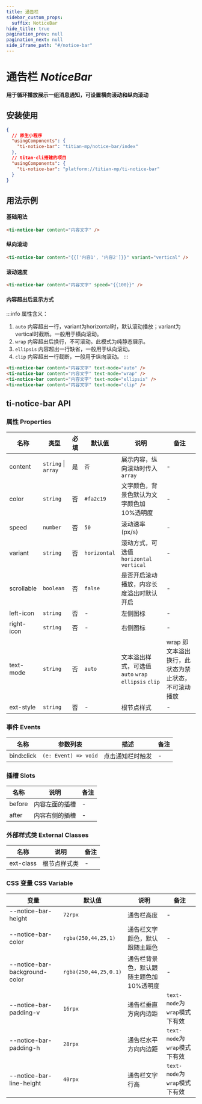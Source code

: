 ```yaml
---
title: 通告栏
sidebar_custom_props:
  suffix: NoticeBar
hide_title: true
pagination_prev: null
pagination_next: null
side_iframe_path: "#/notice-bar"
---
```


# 通告栏 _NoticeBar_
**用于循环播放展示一组消息通知，可设置横向滚动和纵向滚动**

## 安装使用
```json showLineNumbers
{
  // 原生小程序
  "usingComponents": {
    "ti-notice-bar": "titian-mp/notice-bar/index"
  },
  // titan-cli搭建的项目
  "usingComponents": {
    "ti-notice-bar": "platform://titian-mp/ti-notice-bar"
  }
}
```

## 用法示例

#### 基础用法
```html showLineNumbers
<ti-notice-bar content="内容文字" />
```
#### 纵向滚动
```html showLineNumbers
<ti-notice-bar content="{{['内容1', '内容2']}}" variant="vertical" />
```
#### 滚动速度
```html showLineNumbers
<ti-notice-bar content="内容文字" speed="{{100}}" />
```
#### 内容超出后显示方式
:::info 属性含义：
1. `auto` 内容超出一行，variant为horizontal时，默认滚动播放；variant为vertical时截断。一般用于横向滚动。
2. `wrap` 内容超出后换行，不可滚动。此模式为纯静态展示。
3. `ellipsis` 内容超出一行缺省，一般用于纵向滚动。
4. `clip` 内容超出一行截断，一般用于纵向滚动。
:::

```html showLineNumbers
<ti-notice-bar content="内容文字" text-mode="auto" />
<ti-notice-bar content="内容文字" text-mode="wrap" />
<ti-notice-bar content="内容文字" text-mode="ellipsis" />
<ti-notice-bar content="内容文字" text-mode="clip" />
```
## ti-notice-bar API
### 属性 **Properties**

| 名称       | 类型                         | 必填 | 默认值       | 说明                                                | 备注                          |
| ---------- | ---------------------------- | ---- | ------------ | --------------------------------------------------- | ----------------------------- |
| content    | `string` \| `array` | 是   | `否`         | 展示内容，纵向滚动时传入`array`                       | -                  |
| color      | `string`                     | 否   | `#fa2c19`    | 文字颜色，背景色默认为文字颜色加 10%透明度          | -                             |
| speed      | `number`                     | 否   | `50`         | 滚动速率 (px/s)                                     | -                             |
| variant    | `string`                     | 否   | `horizontal` | 滚动方式，可选值`horizontal` `vertical`             | -                             |
| scrollable | `boolean`                    | 否   | `false`      | 是否开启滚动播放，内容长度溢出时默认开启            | -                             |
| left-icon   | `string`                     | 否   | -            | 左侧图标                                            | -                             |
| right-icon  | `string`                     | 否   | -            | 右侧图标                                            | -                             |
| text-mode   | `string`                     | 否   | `auto`       | 文本溢出样式，可选值`auto` `wrap` `ellipsis` `clip` | wrap 即文本溢出换行，此状态为禁止状态，不可滚动播放 |
| ext-style   | `string`                     | 否   | -            | 根节点样式                                          | -                             |

### 事件 **Events**

| 名称    | 参数列表             | 描述             | 备注 |
| ------- | -------------------- | ---------------- | ---- |
| bind:click | `(e: Event) => void` | 点击通知栏时触发 | -    |

### 插槽 **Slots**

| 名称   | 说明           | 备注 |
| ------ | -------------- | ---- |
| before | 内容左面的插槽 | -    |
| after  | 内容右侧的插槽 | -    |
### 外部样式类 **External Classes**

| 名称     | 说明         | 备注 |
| -------- | ------------ | ---- |
| ext-class | 根节点样式类 | -    |

### CSS 变量 **CSS Variable**
| 变量 | 默认值 | 说明 | 备注 |
| ---- | ------ | ---- | ---- |
| --notice-bar-height | `72rpx` | 通告栏高度 | - |
| --notice-bar-color | `rgba(250,44,25,1)` | 通告栏文字颜色，默认跟随主题色| - |
| --notice-bar-background-color | `rgba(250,44,25,0.1)` | 通告栏背景色，默认跟随主题色加10%透明度 | - |
| --notice-bar-padding-v | `16rpx` | 通告栏垂直方向内边距 | `text-mode`为`wrap`模式下有效 |
| --notice-bar-padding-h | `28rpx` | 通告栏水平方向内边距 | `text-mode`为`wrap`模式下有效 |
| --notice-bar-line-height | `40rpx` | 通告栏文字行高 | `text-mode`为`wrap`模式下有效 |